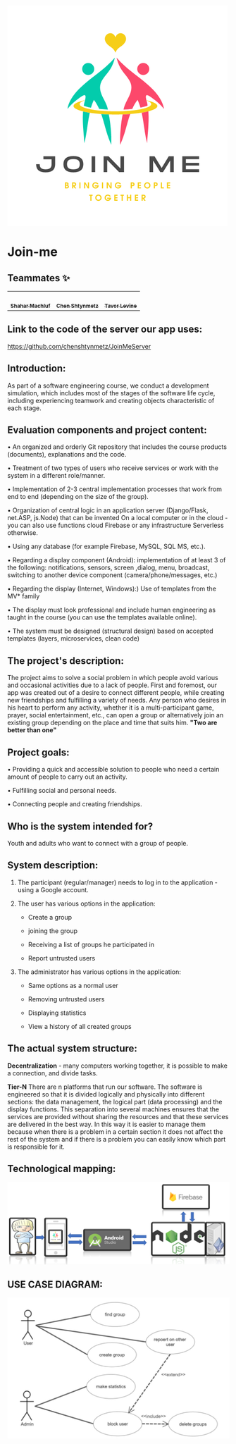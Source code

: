 ![alt text](https://github.com/ShaharMachluf/Join-me-2/blob/master/logo/Join%20me.png) 

# Join-me

## Teammates ✨

<!-- ALL-CONTRIBUTORS-LIST:START - Do not remove or modify this section -->
<!-- prettier-ignore-start -->
<!-- markdownlint-disable -->
<table>
  <tr>
    <td align="center"><a href="https://github.com/ShaharMachluf"><br /><sub><b>Shahar Machluf</b></sub></a><br /> </td>
    <td align="center"><a href="https://github.com/chenshtynmetz"><br /><sub><b>Chen Shtynmetz</b></sub></a><br /> </td>
    <td align="center"><a href="https://github.com/tavorlevine"><br /><sub><b>Tavor Levine</b></sub></a><br /> </td>
  </tr>
</table>

## Link to the code of the server our app uses:
https://github.com/chenshtynmetz/JoinMeServer

## Introduction:
As part of a software engineering course, we conduct a development simulation, which includes most of the stages of the software life cycle, including experiencing teamwork and creating objects characteristic of each stage.


## Evaluation components and project content:
• An organized and orderly Git repository that includes the course products (documents), explanations and the code.

• Treatment of two types of users who receive services or work with the system in a different role/manner.

• Implementation of 2-3 central implementation processes that work from end to end (depending on the size of the group).

• Organization of central logic in an application server (Django/Flask, net.ASP, js.Node) that can be invented On a local computer or in the cloud - you can also use functions cloud Firebase or any infrastructure Serverless otherwise.

• Using any database (for example Firebase, MySQL, SQL MS, etc.).

• Regarding a display component (Android): implementation of at least 3 of the following: notifications, sensors, screen ,dialog, menu, broadcast, switching to another device component (camera/phone/messages, etc.)

• Regarding the display (Internet, Windows):) Use of templates from the MV* family

• The display must look professional and include human engineering as taught in the course (you can use the templates available online).

• The system must be designed (structural design) based on accepted templates (layers, microservices, clean code)


## The project's description:

The project aims to solve a social problem in which people avoid various and occasional activities due to a lack of people. First and foremost, our app was created out of a desire to connect different people, while creating new friendships and fulfilling a variety of needs. Any person who desires in his heart to perform any activity, whether it is a multi-participant game, prayer, social entertainment, etc., can open a group or alternatively join an existing group depending on the place and time that suits him.
 **"Two are better than one"** 

## Project goals:

• Providing a quick and accessible solution to people who need a certain amount of people to carry out an activity.

• Fulfilling social and personal needs.

• Connecting people and creating friendships.

## Who is the system intended for?
Youth and adults who want to connect with a group of people.

## System description:
1. The participant (regular/manager) needs to log in to the application - using a Google account.
2. The user has various options in the application:

     - Create a group

     - joining the group

     - Receiving a list of groups he participated in

     - Report untrusted users

3. The administrator has various options in the application:
     - Same options as a normal user
     
     - Removing untrusted users
     
     - Displaying statistics
     
     - View a history of all created groups


## The actual system structure:

**Decentralization** - many computers working together, it is possible to make a connection, and divide tasks.

**Tier-N** There are n platforms that run our software.
The software is engineered so that it is divided logically and physically into different sections: the data management, the logical part (data processing) and the display functions.
This separation into several machines ensures that the services are provided without sharing the resources and that these services are delivered in the best way.
In this way it is easier to manage them because when there is a problem in a certain section it does not affect the rest of the system and if there is a problem you can easily know which part is responsible for it.

## Technological mapping:

![alt text](https://github.com/ShaharMachluf/Join-me-2/blob/master/logo/Technological_mapping.png) 

## USE CASE DIAGRAM:

![alt text](https://github.com/ShaharMachluf/Join-me-2/blob/master/logo/diagram.png) 

